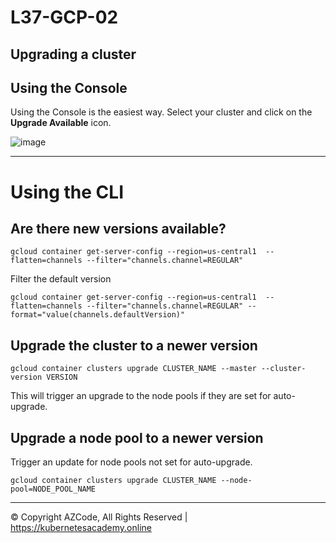 # L37-GCP-02

## Upgrading a cluster

## Using the Console

Using the Console is the easiest way. Select your cluster and click on the **Upgrade Available** icon.

![image](https://kubernetesacademy.online/wp-content/uploads/2022/07/L37-GCP-02-01.png)

---

# Using the CLI

## Are there new versions available?

    gcloud container get-server-config --region=us-central1  --flatten=channels --filter="channels.channel=REGULAR"

Filter the default version

    gcloud container get-server-config --region=us-central1  --flatten=channels --filter="channels.channel=REGULAR" --format="value(channels.defaultVersion)"

## Upgrade the cluster to a newer version

    gcloud container clusters upgrade CLUSTER_NAME --master --cluster-version VERSION

This will trigger an upgrade to the node pools if they are set for auto-upgrade.

## Upgrade a node pool to a newer version

Trigger an update for node pools not set for auto-upgrade.

    gcloud container clusters upgrade CLUSTER_NAME --node-pool=NODE_POOL_NAME

---

© Copyright AZCode, All Rights Reserved | https://kubernetesacademy.online